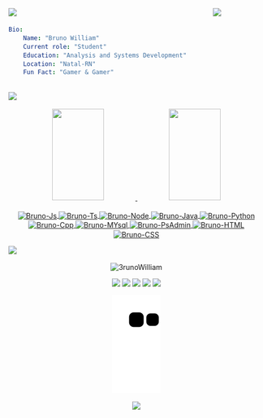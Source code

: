 
<a href="https://www.youtube.com/watch?v=MgG13r2fVOw"><img src="https://user-images.githubusercontent.com/73097560/115834477-dbab4500-a447-11eb-908a-139a6edaec5c.gif"></a>
<a>
<img width="20%" align="right" src="https://user-images.githubusercontent.com/85655579/180077172-462fa02b-7be4-4223-9da7-86166ffd9031.gif" >
```yaml
Bio:
    Name: "Bruno William"
    Current role: "Student"
    Education: "Analysis and Systems Development"
    Location: "Natal-RN"
    Fun Fact: "Gamer & Gamer"
    
```
</a>
 
<a href="https://www.youtube.com/watch?v=MgG13r2fVOw"><img src="https://user-images.githubusercontent.com/73097560/115834477-dbab4500-a447-11eb-908a-139a6edaec5c.gif">
</a>

<div align="center">
  <a href="https://github.com/3runoWilliam">
  <img width="45%" height="180" src="https://github-readme-stats.vercel.app/api?username=3runoWilliam&show_icons=true&theme=tokyonight&include_all_commits=true&count_private=true"/>
  <img width="45%" height="180" src="https://github-readme-stats.vercel.app/api/top-langs/?username=3runoWilliam&layout=compact&langs_count=7&theme=tokyonight"/>
</div>

<div align="center" style="display: inline_block"><br>

  <img align="center" alt="Bruno-Js" height="20" width="30" src="https://cdn.jsdelivr.net/gh/devicons/devicon/icons/javascript/javascript-original.svg">
  <img align="center" alt="Bruno-Ts" height="20" width="30" src="https://cdn.jsdelivr.net/gh/devicons/devicon/icons/typescript/typescript-original.svg">
  <img align="center" alt="Bruno-Node" height="20" width="30" src="https://cdn.jsdelivr.net/gh/devicons/devicon/icons/nodejs/nodejs-original-wordmark.svg">
  <img align="center" alt="Bruno-Java" height="20" width="30" src="https://cdn.jsdelivr.net/gh/devicons/devicon/icons/java/java-original-wordmark.svg">
  <img align="center" alt="Bruno-Python" height="20" width="30" src="https://cdn.jsdelivr.net/gh/devicons/devicon/icons/python/python-original.svg">
  <img align="center" alt="Bruno-Cpp" height="20" width="30" src="https://cdn.jsdelivr.net/gh/devicons/devicon/icons/cplusplus/cplusplus-line.svg">
  <img align="center" alt="Bruno-MYsql" height="20" width="30" src="https://cdn.jsdelivr.net/gh/devicons/devicon/icons/mysql/mysql-original-wordmark.svg">
  <img align="center" alt="Bruno-PsAdmin" height="20" width="30" src="https://cdn.jsdelivr.net/gh/devicons/devicon/icons/postgresql/postgresql-original-wordmark.svg">
  <img align="center" alt="Bruno-HTML" height="20" width="30" src="https://cdn.jsdelivr.net/gh/devicons/devicon/icons/html5/html5-original.svg">
  <img align="center" alt="Bruno-CSS" height="20" width="30" src="https://cdn.jsdelivr.net/gh/devicons/devicon/icons/css3/css3-original.svg">

</div>  


  <a href="https://www.youtube.com/watch?v=MgG13r2fVOw"><img src="https://user-images.githubusercontent.com/73097560/115834477-dbab4500-a447-11eb-908a-139a6edaec5c.gif"></a>
  
  <p align="center"> <img src="https://komarev.com/ghpvc/?username=3runoWilliam&label=Profile%20views&color=blue&style=background:#3630a3;color:white;" alt="3runoWilliam" /> </p>
  
<div align="center"> 
  <a href="https://www.youtube.com/channel/UCf3LHnOsM3XHdg4q6vt2IUw" target="_blank"><img src="https://img.shields.io/badge/YouTube-FF0000?style=for-the-badge&logo=youtube&logoColor=white" target="_blank"></a>
  <a href="https://www.instagram.com/3.runo/" target="_blank"><img src="https://img.shields.io/badge/-Instagram-%23E4405F?style=for-the-badge&logo=instagram&logoColor=white" target="_blank"></a>
 <a href="https://discord.com/channels/706920711372931164/706920711372931167" target="_blank"><img src="https://img.shields.io/badge/Discord-7289DA?style=for-the-badge&logo=discord&logoColor=white" target="_blank"></a> 
  <a href = "3runowww@gmail.com"><img src="https://img.shields.io/badge/-Gmail-%23333?style=for-the-badge&logo=gmail&logoColor=white" target="_blank"></a>
  <a href="https://www.linkedin.com/in/3runoWilliam" target="_blank"><img src="https://img.shields.io/badge/-LinkedIn-%230077B5?style=for-the-badge&logo=linkedin&logoColor=white" target="_blank"></a> 
 
  ![GitHub Snake Light](https://github.com/3runoWilliam/3runoWilliam/blob/output/github-contribution-grid-snake.svg)
 
  <a href="https://www.youtube.com/watch?v=MgG13r2fVOw"><img src="https://user-images.githubusercontent.com/73097560/115834477-dbab4500-a447-11eb-908a-139a6edaec5c.gif"></a>
  
</div>
